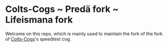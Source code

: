 # Colts-Cogs ~ Predä fork ~ Lifeismana fork

Welcome on this repo, which is mainly used to maintain the fork of the fork of [Colts-Cogs](https://github.com/coltoutram/Colts-Cogs)'s speedtest cog.
